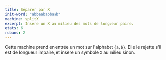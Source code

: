 ```yaml
---
title: Séparer par X
init-word: "abbaababbaab"
machine: splitX
excerpt: Insère un X au milieu des mots de longueur paire.
etats: 6
rubans: 2
---
```

Cette machine prend en entrée un mot sur l'alphabet `{a,b}`. Elle le rejette s'il est de longueur impaire, et insère un symbole `X` au milieu sinon.

